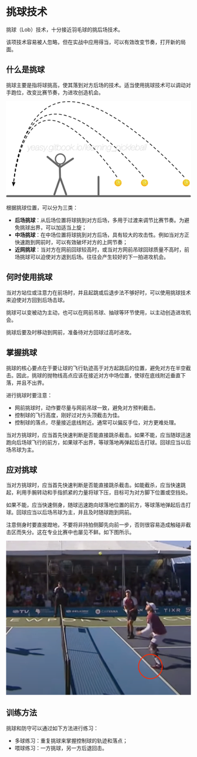# 挑球技术

挑球（Lob）技术，十分接近羽毛球的挑后场技术。

该项技术容易被人忽略，但在实战中应用得当，可以有效改变节奏，打开新的局面。

## 什么是挑球

挑球主要是指将球挑高，使其落到对方后场的技术。适当使用挑球技术可以调动对手跑位，改变比赛节奏，为进攻创造机会。

![挑球的三种类型](_images/lob-trajectory.png)

根据挑球位置，可以分为三类：

* **后场挑球**：从后场位置将球挑到对方后场，多用于过渡来调节比赛节奏。为避免挑球出界，可以加适当上旋；
* **中场挑球**：在中场位置将球挑到对方后场，具有较大的攻击性。例如当对方正快速跑到网前时，可以有效破坏对方的上网节奏；
* **近网挑球**：当对方在网前回球较高时，或当对方网前吊球回球质量不高时，前场挑球可以迫使对方退到后场。往往会产生较好的下一拍进攻机会。

## 何时使用挑球

当对方站位或注意力在前场时，并且起跳或后退步法不够好时，可以使用挑球技术来迫使对方回到后场击球。

挑球可以变被动为主动，也可以在网前吊球、抽球等环节使用，以主动创造进攻机会。

挑球后要及时移动到网前，准备待对方回球过高时进攻。

## 掌握挑球

挑球的核心要点在于要让球的飞行轨迹高于对方起跳后的位置，避免对方在半空截击。因此，挑球的抛物线高点应该在接近对方中场位置，使球在底线附近垂直下落，并且不出界。

进行挑球时要注意：

* 网前挑球时，动作要尽量与网前吊球一致，避免对方预判截击。
* 控制球的飞行高度，刚好过对方头顶截击为佳。
* 控制球的落点，尽量接近底线附近。通常可以偏反手位，对方更难处理。

当对方挑球时，应当首先快速判断是否能直接跳杀截击。如果不能，应当随球迅速跑向后场球飞行的前方，如果球不出界，等球落地再弹起后击打球。回球应当以后场吊球为主。

## 应对挑球
当对方挑球时，应当首先快速判断是否能直接跳杀截击。如能截杀，应当快速跳起，利用手腕转动和手指抓紧的力量将球下压，目标可为对方脚下位置或空挡处。

如果不能，应当快速侧身，随球迅速跑向球落地位置的前方，等球落地弹起后击打球。回球应当以后场吊球为主，并且及时随球跑到网前。

注意侧身时要直接蹬地，不要将非持拍侧脚先向前一步，否则很容易造成触碰非截击区而失分。这在专业比赛中也屡见不鲜。如下图所示。

![截杀挑球时，非持拍侧脚触碰非截击区](_images/foot-fault.png)

## 训练方法

挑球和防守可以通过如下方法进行练习：

* 多球练习：重复挑球来掌握控制球的轨迹和落点；
* 喂球练习：一方挑球，另一方后退回击。
